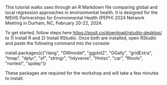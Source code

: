This tutorial walks uses through an R Markdown file comparing global and local regression approaches in environmental health. It is designed for the NIEHS Partnerships for Environmental Health (PEPH) 2024 Network Meeting in Durham, NC, February 20-22, 2024. 

To get started, follow steps here https://posit.co/download/rstudio-desktop/ to 1) Install R and 2) Install RStudio. Once both are installed, open RStudio and paste the following command into the console:

install.packages(c("rlang", "GWmodel", "ggplot2", "GGally", "gridExtra", "tmap", "dplyr", "sf", "stringr", "tidyverse", "Hmisc", "car", "Rtools", "nortest", "spdep"))

These packages are required for the workshop and will take a few minutes to install.
